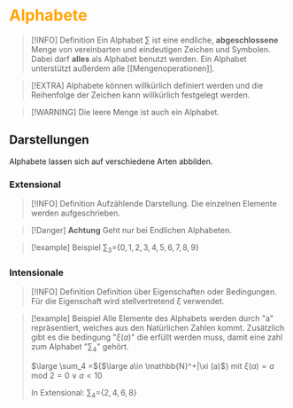 # <font color = "orange">Alphabete</font>
>[!INFO] Definition
>Ein Alphabet $\sum$ ist eine endliche, **abgeschlossene** Menge von vereinbarten und eindeutigen Zeichen und Symbolen. Dabei darf **alles** als Alphabet benutzt werden. 
>Ein Alphabet unterstützt außerdem alle [[Mengenoperationen]].

>[!EXTRA] Alphabete können willkürlich definiert werden und die Reihenfolge der Zeichen kann willkürlich festgelegt werden.

>[!WARNING] Die leere Menge ist auch ein Alphabet.
## Darstellungen 
Alphabete lassen sich auf verschiedene Arten abbilden.
### Extensional
>[!INFO] Definition
>Aufzählende Darstellung.
>Die einzelnen Elemente werden aufgeschrieben. 

>[!Danger] **Achtung**
>Geht nur bei Endlichen Alphabeten.

>[!example] Beispiel
>$\sum_3=${$0,1,2,3,4,5,6,7,8,9$}
### Intensionale
>[!INFO] Definition
>Definition über Eigenschaften oder Bedingungen.
>Für die Eigenschaft wird stellvertretend $\xi$ verwendet.

>[!example] Beispiel
>Alle Elemente des Alphabets werden durch "a" repräsentiert, welches aus den Natürlichen Zahlen kommt. Zusätzlich gibt es die bedingung "$\xi (a)$" die erfüllt werden muss, damit eine zahl zum Alphabet "$\sum_4$" gehört.
>
>$\large \sum_4 =${$\large a\in \mathbb{N}^+|\xi (a)$} mit $\xi (a) = a$ mod $2 = 0 \vee a < 10$
>
>In Extensional: $\sum_4=${$2,4,6,8$}
